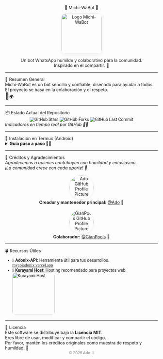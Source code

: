 

<div align="center">
  <span class="titulo"><span class="emoji-move">🍃</span> Michi-WaBot <span class="emoji-spin">🍉</span></span>
  <br>
  <img src="https://iili.io/FZQTsXR.jpg" alt="Logo Michi-WaBot" width="133" style="border-radius:14px; box-shadow:0 3px 12px #eee; margin:12px 0;"/>
  <div class="subtitulo">Un bot WhatsApp humilde y colaborativo para la comunidad.<br>
  Inspirado en el compartir. <span class="emoji-move">🌳</span><span class="emoji-spin"></span></div>
</div>

---

<div class="seccion">
<span class="subtitulo"><span class="emoji-move">🍃</span> Resumen General</span><br>
Michi-WaBot es un bot sencillo y confiable, diseñado para ayudar a todos. El proyecto se basa en la colaboración y el respeto.<br>
<span style="font-size:1.5em;" class="emoji-spin">🌱</span><span class="emoji-move">🌍</span>
</div>

---

<div class="seccion">
<span class="subtitulo"><span class="emoji-spin">📦</span> Estado Actual del Repositorio</span>
<br>
<div align="center" style="font-family:'Roboto',Arial,sans-serif;">
  <img src="https://img.shields.io/github/stars/Ado-rgb/Michi-WaBot?style=for-the-badge&logo=github&color=yellow" alt="GitHub Stars"/>
  <img src="https://img.shields.io/github/forks/Ado-rgb/Michi-WaBot?style=for-the-badge&logo=github&color=blue" alt="GitHub Forks"/>
  <img src="https://img.shields.io/github/last-commit/Ado-rgb/Michi-WaBot?style=for-the-badge&logo=github&color=green" alt="GitHub Last Commit"/>
</div>
<em>Indicadores en tiempo real por GitHub <span class="emoji-move">🔄</span><span class="emoji-spin">🥗</span></em>
</div>

---

<div class="seccion">
<span class="subtitulo"><span class="emoji-move">🍎</span> Instalación en Termux (Android)</span>
<details>
  <summary><strong>Guía paso a paso <span class="emoji-spin">🌿</span><span class="emoji-move">🍋</span></strong></summary>
  <ol style="font-family:'Roboto',Arial,sans-serif;">
    <li>
      <strong>Concede permisos de almacenamiento:</strong> <br>
      <code>termux-setup-storage</code> <span class="emoji-move">🍪</span>
    </li>
    <li>
      <strong>Actualiza y prepara el entorno:</strong> <br>
      <code>apt update && apt upgrade -y</code> <br>
      <code>pkg install -y git nodejs ffmpeg imagemagick</code> <span class="emoji-spin">🥑</span>
    </li>
    <li>
      <strong>Clona el repositorio del bot:</strong> <br>
      <code>git clone https://github.com/miaoficial02/Michi-WaBot.git</code> <span class="emoji-move">🍌</span>
    </li>
    <li>
      <strong>Accede al directorio del proyecto:</strong> <br>
      <code>cd Michi-WaBot</code> <span class="emoji-spin">🍉</span>
    </li>
    <li>
      <strong>Instala las dependencias de Node.js:</strong> <br>
      <code>npm install</code> <span class="emoji-move">🍒</span>
    </li>
    <li>
      <strong>Inicia el bot:</strong> <br>
      <code>npm start</code> <span class="emoji-spin">🍏</span>
    </li>
  </ol>
</details>
</div>

---

<div class="seccion">
<span class="subtitulo"><span class="emoji-spin">🥗</span> Créditos y Agradecimientos</span>
<br>
<em>Agradecemos a quienes contribuyen con humildad y entusiasmo.<br>
¡La comunidad crece con cada aporte! <span class="emoji-move">🌸</span></em>
<br><br>
<div align="center" class="credito">
  <a href="https://github.com/Ado-rgb">
    <img src="https://github.com/Ado-rgb.png" alt="Ado GitHub Profile Picture" width="80" style="border-radius:50%; box-shadow:0 2px 8px #ececec;"/>
  </a>
  <br>
  <strong>Creador y mantenedor principal:</strong> <a href="https://github.com/Ado-rgb">@Ado</a> <span class="emoji-move">🧉</span>
  <br><br>
  <a href="https://github.com/GianPools">
    <img src="https://github.com/GianPools.png" alt="GianPools GitHub Profile Picture" width="80" style="border-radius:50%; box-shadow:0 2px 8px #ececec;"/>
  </a>
  <br>
  <strong>Colaborador:</strong> <a href="https://github.com/GianPools">@GianPools</a> <span class="emoji-spin">🥝</span>
</div>
</div>

---

<div class="seccion">
<span class="subtitulo"><span class="emoji-move">🍀</span> Recursos Útiles</span>
<ul style="font-family:'Roboto',Arial,sans-serif;">
  <li class="recurso">
    <span class="emoji-spin">🫛</span> <strong>Adonix-API:</strong> Herramienta útil para tus desarrollos.<br>
    <a href="https://myapiadonix.vercel.app" style="font-family:'Merriweather',serif;">myapiadonix.vercel.app</a>
  </li>
  <li class="recurso">
    <span class="emoji-move">🌲</span> <strong>Kurayami Host:</strong> Hosting recomendado para proyectos web.<br>
    <a href="https://dash.kurayamihost.dpdns.org">
      <img src="https://iili.io/FZQRmdP.jpg" alt="Kurayami Host" width="140" style="border-radius:10px;"/>
    </a>
  </li>
</ul>
</div>

---

<div class="seccion licencia">
<span class="subtitulo"><span class="emoji-spin">🍂</span> Licencia</span>
<br>
Este software se distribuye bajo la <strong>Licencia MIT</strong>.<br>
Eres libre de usar, modificar y compartir el código.<br>
Por favor, mantén los créditos originales como muestra de respeto y humildad. <span class="emoji-move">🌼</span>
<br>
<div align="center" style="font-family:'Roboto', Arial, sans-serif; color:gray; font-size:0.95em;">
  © 2025 Ado. <span class="emoji-spin">🍃</span>
</div>
</div>
